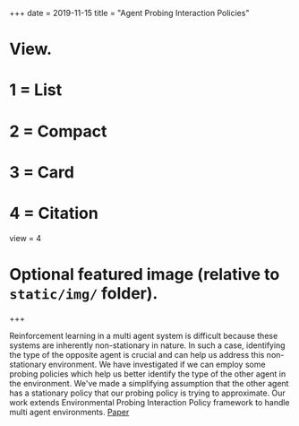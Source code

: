 +++
date = 2019-11-15
title = "Agent Probing Interaction Policies"

# View.
#   1 = List
#   2 = Compact
#   3 = Card
#   4 = Citation
view = 4

# Optional featured image (relative to `static/img/` folder).
+++

  Reinforcement learning in a multi agent system is difficult because these
systems are inherently non-stationary in nature. In such a case, identifying
the type of the opposite agent is crucial and can help us address this
non-stationary environment. We have investigated if we can employ some probing
policies which help us better identify the type of the other agent in the
environment. We've made a simplifying assumption that the other agent has a
stationary policy that our probing policy is trying to approximate. Our work
extends Environmental Probing Interaction Policy framework to handle multi
agent environments.
[Paper](https://arxiv.org/abs/1911.09535)